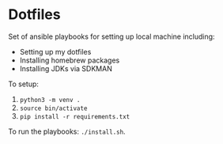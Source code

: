 # Dotfiles

Set of ansible playbooks for setting up local machine including:

* Setting up my dotfiles
* Installing homebrew packages
* Installing JDKs via SDKMAN

To setup:

1. `python3 -m venv .`
2. `source bin/activate`
3. `pip install -r requirements.txt`

To run the playbooks: `./install.sh`.

